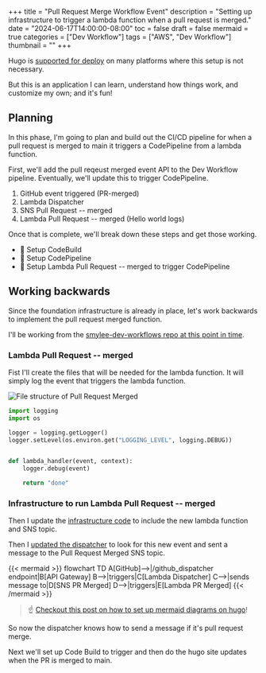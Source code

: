 +++
title = "Pull Request Merge Workflow Event"
description = "Setting up infrastructure to trigger a lambda function when a pull request is merged."
date = "2024-06-17T14:00:00-08:00"
toc = false
draft = false
mermaid = true
categories = ["Dev Workflow"]
tags = ["AWS", "Dev Workflow"]
thumbnail = ""
+++

Hugo is [supported for deploy](https://gohugo.io/hosting-and-deployment/) on many platforms where this setup is not necessary.

But this is an application I can learn, understand how things work, and customize my own; and it's fun!

## Planning

In this phase, I'm going to plan and build out the CI/CD pipeline for when a pull request is merged to main it triggers a CodePipeline from a lambda function.

First, we'll add the pull reqeust merged event API to the Dev Workflow pipeline. Eventually, we'll update this to trigger CodePipeline.

1. GitHub event triggered (PR-merged)
1. Lambda Dispatcher
1. SNS Pull Request -- merged
1. Lambda Pull Request -- merged (Hello world logs)

Once that is complete, we'll break down these steps and get those working.

* :black_square_button: Setup CodeBuild
* :black_square_button: Setup CodePipeline
* :black_square_button: Setup Lambda Pull Request -- merged to trigger CodePipeline

## Working backwards

Since the foundation infrastructure is already in place, let's work backwards to implement the pull request merged function.

I'll be working from the [smylee-dev-workflows repo at this point in time](https://github.com/smyleeface/smylee-dev-workflows/tree/1f881175fbe2ef637e2f39f88120cfde59c3a81d).

### Lambda Pull Request -- merged

Fist I'll create the files that will be needed for the lambda function. It will simply log the event that triggers the lambda function.

![File structure of Pull Request Merged](images/2024/06/file_structure_prmerged.png)

```python
import logging
import os

logger = logging.getLogger()
logger.setLevel(os.environ.get("LOGGING_LEVEL", logging.DEBUG))


def lambda_handler(event, context):
    logger.debug(event)

    return "done"
```

### Infrastructure to run Lambda Pull Request -- merged

Then I update the [infrastructure code](https://github.com/smyleeface/smylee-dev-workflows/blob/d98510881a663b3a951a27993f8f1be54c9ba125/infrastructure/function_pull_request_merged.py) to include the new lambda function and SNS topic.

Then I [updated the dispatcher](https://github.com/smyleeface/smylee-dev-workflows/blob/d3b8728ddfddbf4a89caf195aac2bca9ac97f637/functions/dispatcher/dev_workflow/dispatcher/dispatch_event.py) to look for this new event and sent a message to the Pull Request Merged SNS topic.

{{< mermaid >}}
flowchart TD
    A[GitHub]-->|/github_dispatcher endpoint|B[API Gateway]
    B-->|triggers|C[Lambda Dispatcher]
    C-->|sends message to|D[SNS PR Merged]
    D-->|triggers|E[Lambda PR Merged]
{{< /mermaid >}}

> :point_up: [Checkout this post on how to set up mermaid diagrams on hugo](https://navendu.me/posts/adding-diagrams-to-your-hugo-blog-with-mermaid/)!

So now the dispatcher knows how to send a message if it's pull request merge.

Next we'll set up Code Build to trigger and then do the hugo site updates when the PR is merged to main.

